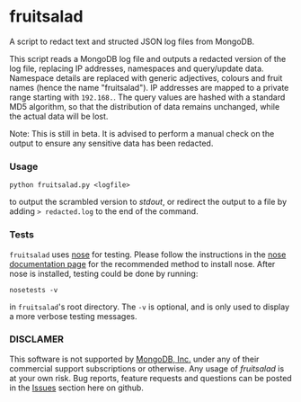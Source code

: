 # fruitsalad

A script to redact text and structed JSON log files from MongoDB. 

This script reads a MongoDB log file and outputs a redacted version of the log file, replacing IP addresses, namespaces and query/update data. Namespace details are replaced with generic adjectives, colours and fruit names (hence the name "fruitsalad"). IP addresses are mapped to a private range starting with `192.168.`. The query values are hashed with a standard MD5 algorithm, so that the distribution of data remains unchanged, while the actual data will be lost.

Note: This is still in beta. It is advised to perform a manual check on the output to ensure any sensitive data has been redacted.

### Usage

```
python fruitsalad.py <logfile>
```

to output the scrambled version to _stdout_, or redirect the output to a file by adding `> redacted.log` to the end of the command.

### Tests

`fruitsalad` uses [nose](https://github.com/nose-devs/nose) for testing. Please follow the instructions in the [nose documentation page](https://nose.readthedocs.io/en/latest/) for the recommended method to install nose. After nose is installed, testing could be done by running:

```
nosetests -v
```

in `fruitsalad`'s root directory. The `-v` is optional, and is only used to display a more verbose testing messages.

### DISCLAMER

This software is not supported by [MongoDB, Inc.](http://www.mongodb.com) under any of their commercial support subscriptions or otherwise. Any usage of _fruitsalad_ is at your own risk. 
Bug reports, feature requests and questions can be posted in the [Issues](https://github.com/rueckstiess/fruitsalad/issues?state=open) section here on github. 
